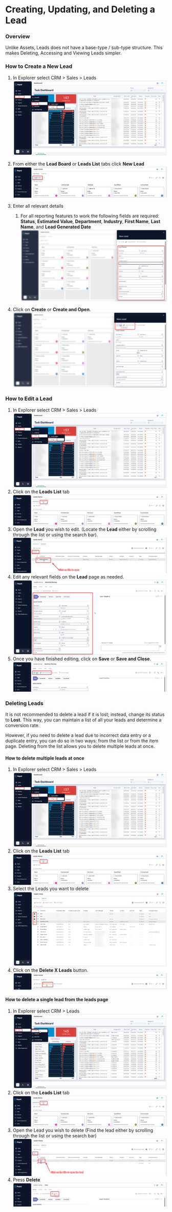 # Creating, Updating, and Deleting a Lead

### Overview

Unlike Assets, Leads does not have a base-type / sub-type structure. This makes Deleting, Accessing and Viewing Leads simpler.

### How to Create a New Lead

1. In Explorer select CRM &gt; Sales &gt; Leads  
    ![image-1702937853708.png](./downloaded_image_1705285405769.png)
2. From either the **Lead Board** or **Leads List** tabs click **New Lead**  
    ![image-1702447586069.png](./downloaded_image_1705285406791.png)
3. Enter all relevant details  
    
    1. For all reporting features to work the following fields are required: **Status**, **Estimated Value**, **Department**, **Industry**, **First Name**, **Last Name**, and **Lead Generated Date**  
        ![image-1702447626619.png](./downloaded_image_1705285407812.png)
4. Click on **Create** or **Create and Open**.  
    ![image-1702447679226.png](./downloaded_image_1705285408836.png)

### How to Edit a Lead

1. In Explorer select CRM &gt; Sales &gt; Leads  
    ![image-1702937862974.png](./downloaded_image_1705285405769.png)
2. Click on the **Leads List** tab  
    ![image-1702447747487.png](./../Global-Images/downloaded_image_1705285201620.png)
3. Open the **Lead** you wish to edit. (Locate the **Lead** either by scrolling through the list or using the search bar).  
    ![image-1702447794039.png](./../Global-Images/downloaded_image_1705285202634.png)
4. Edit any relevant fields on the **Lead** page as needed.  
    ![image-1702448037058.png](./downloaded_image_1705285412904.png)
5. Once you have finished editing, click on **Save** or **Save and Close**.  
    ![image-1702448062768.png](./downloaded_image_1705285413916.png)

### Deleting Leads

It is not recommended to delete a lead if it is lost; instead, change its status to **Lost**. This way, you can maintain a list of all your leads and determine a conversion rate.

However, if you need to delete a lead due to incorrect data entry or a duplicate entry, you can do so in two ways: from the list or from the item page. Deleting from the list allows you to delete multiple leads at once.

#### How to delete multiple leads at once

1. In Explorer select CRM &gt; Sales &gt; Leads  
    ![image-1702937871117.png](./downloaded_image_1705285405769.png)
2. Click on the **Leads List** tab  
    ![image-1702447747487.png](./../Global-Images/downloaded_image_1705285201620.png)
3. Select the Leads you want to delete  
    ![image-1702450036101.png](./downloaded_image_1705285416971.png)
4. Click on the **Delete X Leads** button.  
    ![image-1702450051600.png](./downloaded_image_1705285417985.png)

#### How to delete a single lead from the leads page

1. In Explorer select CRM &gt; Leads  
    ![image-1702447512241.png](./../Global-Images/downloaded_image_1705285200607.png)
2. Click on the **Leads List** tab  
    ![image-1702447747487.png](./../Global-Images/downloaded_image_1705285201620.png)
3. Open the Lead you wish to delete (Find the lead either by scrolling through the list or using the search bar)  
    ![image-1702450194958.png](./downloaded_image_1705285421045.png)
4. Press **Delete** ![image-1702450224332.png](./downloaded_image_1705285422059.png)
